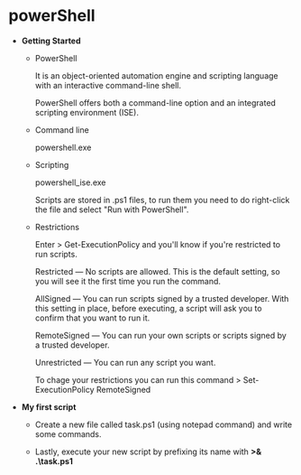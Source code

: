 # powerShell

- **Getting Started**
  
  - PowerShell
    
    It is an object-oriented automation engine and scripting language with an interactive command-line shell.
  
	PowerShell offers both a command-line option and an integrated scripting environment (ISE).

  - Command line
	
	powershell.exe
	
  - Scripting
	
	powershell_ise.exe
	
	Scripts are stored in .ps1 files, to run them you need to do right-click the file and select "Run with PowerShell".
  
  - Restrictions
  
	Enter > Get-ExecutionPolicy and you'll know if you're restricted to run scripts.
	
	Restricted — No scripts are allowed. This is the default setting, so you will see it the first time you run the command.
	
	AllSigned — You can run scripts signed by a trusted developer. With this setting in place, before executing, a script will ask you to confirm that you want to run it.
	
	RemoteSigned — You can run your own scripts or scripts signed by a trusted developer.
	
	Unrestricted — You can run any script you want.
	
	To chage your restrictions you can run this command > Set-ExecutionPolicy RemoteSigned

- **My first script**
  
  - Create a new file called task.ps1 (using notepad command) and write some commands.
  
  - Lastly, execute your new script by prefixing its name with **>& .\task.ps1**